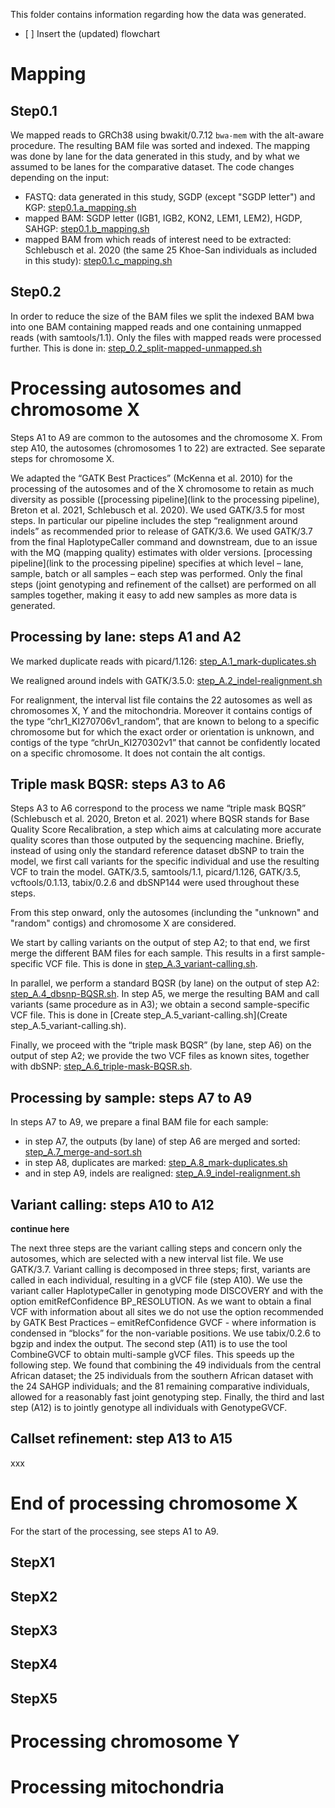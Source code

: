 This folder contains information regarding how the data was generated.

- [ ] Insert the (updated) flowchart

# Mapping

## Step0.1

We mapped reads to GRCh38 using bwakit/0.7.12 `bwa-mem` with the alt-aware procedure. The resulting BAM file was sorted and indexed. The mapping was done by lane for the data generated in this study, and by what we assumed to be lanes for the comparative dataset. The code changes depending on the input:

- FASTQ: data generated in this study, SGDP (except "SGDP letter") and KGP: [step0.1.a_mapping.sh](step0.1.a_mapping.sh)
- mapped BAM: SGDP letter (IGB1, IGB2, KON2, LEM1, LEM2), HGDP, SAHGP: [step0.1.b_mapping.sh](step0.1.b_mapping.sh)
- mapped BAM from which reads of interest need to be extracted: Schlebusch et al. 2020 (the same 25 Khoe-San individuals as included in this study):  [step0.1.c_mapping.sh](step0.1.c_mapping.sh)

## Step0.2

In order to reduce the size of the BAM files we split the indexed BAM bwa into one BAM containing mapped reads and one containing unmapped reads (with samtools/1.1). Only the files with mapped reads were processed further. This is done in: [step_0.2_split-mapped-unmapped.sh](step_0.2_split-mapped-unmapped.sh)

# Processing autosomes and chromosome X

Steps A1 to A9 are common to the autosomes and the chromosome X. From step A10, the autosomes (chromosomes 1 to 22) are extracted. See separate steps for chromosome X.

We adapted the “GATK Best Practices” (McKenna et al. 2010)⁠ for the processing of the autosomes and of the X chromosome to retain as much diversity as possible ([processing pipeline](link to the processing pipeline), Breton et al. 2021, Schlebusch et al. 2020). We used GATK/3.5 for most steps. In particular our pipeline includes the step “realignment around indels” as recommended prior to release of GATK/3.6. We used GATK/3.7 from the final HaplotypeCaller command and downstream, due to an issue with the MQ (mapping quality) estimates with older versions. [processing pipeline](link to the processing pipeline) specifies at which level – lane, sample, batch or all samples – each step was performed. Only the final steps (joint genotyping and refinement of the callset) are performed on all samples together, making it easy to add new samples as more data is generated.

## Processing by lane: steps A1 and A2

We marked duplicate reads with picard/1.126: [step_A.1_mark-duplicates.sh](step_A.1_mark-duplicates.sh)

We realigned around indels with GATK/3.5.0: [step_A.2_indel-realignment.sh](step_A.2_indel-realignment.sh)

For realignment, the interval list file contains the 22 autosomes as well as chromosomes X, Y and the mitochondria. Moreover it contains contigs of the type “chr1_KI270706v1_random”, that are known to belong to a specific chromosome but for which the exact order or orientation is unknown, and contigs of the type “chrUn_KI270302v1” that cannot be confidently located on a specific chromosome. It does not contain the alt contigs.

## Triple mask BQSR: steps A3 to A6

Steps A3 to A6 correspond to the process we name “triple mask BQSR” (Schlebusch et al. 2020, Breton et al. 2021)⁠ where BQSR stands for Base Quality Score Recalibration, a step which aims at calculating more accurate quality scores than those outputed by the sequencing machine. Briefly, instead of using only the standard reference dataset dbSNP to train the model, we first call variants for the specific individual and use the resulting VCF to train the model. GATK/3.5, samtools/1.1, picard/1.126, GATK/3.5, vcftools/0.1.13, tabix/0.2.6 and dbSNP144 were used throughout these steps.

From this step onward, only the autosomes (inclunding the "unknown" and "random" contigs) and chromosome X are considered.

We start by calling variants on the output of step A2; to that end, we first merge the different BAM files for each sample. This results in a first sample-specific VCF file. This is done in [step_A.3_variant-calling.sh](step_A.3_variant-calling.sh).

In parallel, we perform a standard BQSR (by lane) on the output of step A2: [step_A.4_dbsnp-BQSR.sh](step_A.4_dbsnp-BQSR.sh). In step A5, we merge the resulting BAM and call variants (same procedure as in A3); we obtain a second sample-specific VCF file. This is done in [Create step_A.5_variant-calling.sh](Create step_A.5_variant-calling.sh).

Finally, we proceed with the “triple mask BQSR” (by lane, step A6) on the output of step A2; we provide the two VCF files as known sites, together with dbSNP: [step_A.6_triple-mask-BQSR.sh](step_A.6_triple-mask-BQSR.sh).

## Processing by sample: steps A7 to A9

In steps A7 to A9, we prepare a final BAM file for each sample:

- in step A7, the outputs (by lane) of step A6 are merged and sorted: [step_A.7_merge-and-sort.sh](step_A.7_merge-and-sort.sh)
- in step A8, duplicates are marked: [step_A.8_mark-duplicates.sh](step_A.8_mark-duplicates.sh)
- and in step A9, indels are realigned: [step_A.9_indel-realignment.sh](step_A.9_indel-realignment.sh)

## Variant calling: steps A10 to A12

**continue here**

The next three steps are the variant calling steps and concern only the autosomes, which are selected with a new interval list file. We use GATK/3.7. Variant calling is decomposed in three steps; first, variants are called in each individual, resulting in a gVCF file (step A10). We use the variant caller HaplotypeCaller in genotyping mode DISCOVERY and with the option emitRefConfidence BP_RESOLUTION. As we want to obtain a final VCF with information about all sites we do not use the option recommended by GATK Best Practices – emitRefConfidence GVCF - where information is condensed in “blocks” for the non-variable positions. We use tabix/0.2.6 to bgzip and index the output. The second step (A11) is to use the tool CombineGVCF to obtain multi-sample gVCF files. This speeds up the following step. We found that combining the 49 individuals from the central African dataset; the 25 individuals from the southern African dataset with the 24 SAHGP individuals; and the 81 remaining comparative individuals, allowed for a reasonably fast joint genotyping step. Finally, the third and last step (A12) is to jointly genotype all individuals with GenotypeGVCF.

## Callset refinement: step A13 to A15

xxx

# End of processing chromosome X

For the start of the processing, see steps A1 to A9.

## StepX1

## StepX2

## StepX3

## StepX4

## StepX5

# Processing chromosome Y

# Processing mitochondria

